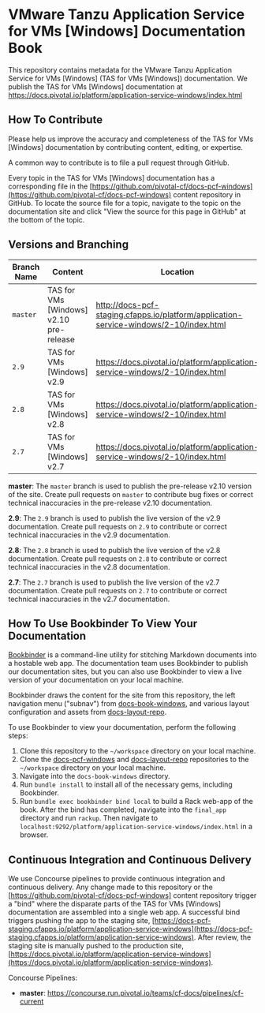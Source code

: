 # VMware Tanzu Application Service for VMs [Windows] Documentation Book

This repository contains metadata for the VMware Tanzu Application Service for VMs [Windows] (TAS for VMs [Windows])
documentation. We publish the TAS for VMs [Windows] documentation at
https://docs.pivotal.io/platform/application-service-windows/index.html

## How To Contribute

Please help us improve the accuracy and completeness of the TAS for VMs [Windows] documentation by contributing
content, editing, or expertise.

A common way to contribute is to file a pull request through GitHub.

Every topic in the TAS for VMs [Windows] documentation has a corresponding file in the
[https://github.com/pivotal-cf/docs-pcf-windows](https://github.com/pivotal-cf/docs-pcf-windows) content repository in
GitHub. To locate the source file for a topic, navigate to the topic on the documentation site and click "View the
source for this page in GitHub" at the bottom of the topic.

## Versions and Branching

| **Branch Name** | **Content** | **Location** |
|-----------------|-------------|--------------|
| `master` | TAS for VMs [Windows] v2.10 pre-release | http://docs-pcf-staging.cfapps.io/platform/application-service-windows/2-10/index.html |
| `2.9` | TAS for VMs [Windows] v2.9  | https://docs.pivotal.io/platform/application-service-windows/2-10/index.html |
| `2.8` | TAS for VMs [Windows] v2.8  | https://docs.pivotal.io/platform/application-service-windows/2-10/index.html |
| `2.7` | TAS for VMs [Windows] v2.7  | https://docs.pivotal.io/platform/application-service-windows/2-10/index.html |

**master**: The `master` branch is used to publish the pre-release v2.10 version of the site. Create pull requests on
`master` to contribute bug fixes or correct technical inaccuracies in the pre-release v2.10 documentation.

**2.9**: The `2.9` branch is used to publish the live version of the v2.9 documentation. Create pull requests on `2.9`
to contribute or correct technical inaccuracies in the v2.9 documentation.

**2.8**: The `2.8` branch is used to publish the live version of the v2.8 documentation. Create pull requests on `2.8`
to contribute or correct technical inaccuracies in the v2.8 documentation.

**2.7**: The `2.7` branch is used to publish the live version of the v2.7 documentation. Create pull requests on `2.7`
to contribute or correct technical inaccuracies in the v2.7 documentation.

## How To Use Bookbinder To View Your Documentation

[Bookbinder](https://github.com/pivotal-cf/bookbinder/blob/master/README.md) is a command-line
utility for stitching Markdown documents into a hostable web app. The documentation team uses
Bookbinder to publish our documentation sites, but you can also use Bookbinder to view a live
version of your documentation on your local machine.

Bookbinder draws the content for the site from this repository, the left navigation menu ("subnav")
from [docs-book-windows](https://github.com/pivotal-cf/docs-book-windows), and various layout
configuration and assets from [docs-layout-repo](https://github.com/pivotal-cf/docs-layout-repo).

To use Bookbinder to view your documentation, perform the following steps:

1. Clone this repository to the `~/workspace` directory on your local machine.
1. Clone the [docs-pcf-windows](https://github.com/pivotal-cf/docs-pcf-windows) and
[docs-layout-repo](https://github.com/pivotal-cf/docs-layout-repo) repositories to the `~/workspace` directory on your
local machine.
1. Navigate into the `docs-book-windows` directory.
1. Run `bundle install` to install all of the necessary gems, including Bookbinder.
1. Run `bundle exec bookbinder bind local` to build a Rack web-app of the book. After the bind has completed, navigate
into the `final_app` directory and run `rackup`. Then navigate to
`localhost:9292/platform/application-service-windows/index.html` in a browser.

## Continuous Integration and Continuous Delivery

We use Concourse pipelines to provide continuous integration and continuous delivery. Any change made to this repository
or the [https://github.com/pivotal-cf/docs-pcf-windows] content repository trigger a "bind" where the disparate parts of
the  TAS for VMs [Windows] documentation are assembled into a single web app. A successful bind triggers pushing the
app to the staging site,
[https://docs-pcf-staging.cfapps.io/platform/application-service-windows](https://docs-pcf-staging.cfapps.io/platform/application-service-windows).
After review, the staging site is manually pushed to the production site,
[https://docs.pivotal.io/platform/application-service-windows](https://docs.pivotal.io/platform/application-service-windows).

Concourse Pipelines:

* **master**: https://concourse.run.pivotal.io/teams/cf-docs/pipelines/cf-current
